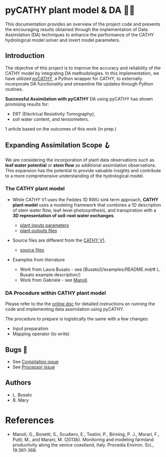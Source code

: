 # pyCATHY plant model & DA 🌱💧

This documentation provides an overview of the project code and presents the encouraging results obtained through the implementation of Data Assimilation (DA) techniques to enhance the performance of the CATHY hydrological model solver and invert model parameters.

## Introduction
The objective of this project is to improve the accuracy and reliability of the CATHY model by integrating DA methodologies. In this implementation, we have utilized [pyCATHY](https://github.com/BenjMy/pycathy_wrapper), a Python wrapper for CATHY, to externally incorporate DA functionality and streamline file updates through Python routines.

**Successful Assimilation with pyCATHY**
DA using pyCATHY has shown promising results for: 
- ERT (Electrical Resistivity Tomography),
- soil water content, and tensiometers.
  
1 article based on the outcomes of this work (in prep.)

## Expanding Assimilation Scope 🪝

We are considering the incorporation of plant data observations such as **leaf water potential** or **stem flow** as additional assimilation observations. This expansion has the potential to provide valuable insights and contribute to a more comprehensive understanding of the hydrological model.


### The CATHY plant model

- While CATHY V1 uses the Feddes 1D RWU sink term approach, **CATHY plant model** uses a modeling framework that combines a 1D description of stem water flow, leaf-level photosynthesis, and transpiration with a **3D representation of soil-root water exchanges**.
  - [plant inputs parameters](plant_inputs)
  - [plant outputs files](plant_outputs)

- Source files are different from the [CATHY V1](https://bitbucket.org/cathy1_0/cathy/src/master/). 
  - [source files](/src/)

- Examples from literrature
  - Work from Laura Busato - see [Busato](/examples/README.md/# L. Busato example description/)
  - Work from Gabriele - see [Manoli](/examples/1_Gabriele_Piante_NON_modificato/)

### DA Procedure within CATHY plant model

Please refer to the the [online doc](https://benjmy.github.io/pycathy_wrapper/) for detailed instructions on running the code and implementing data assimilation using pyCATHY.

The procedure to prepare is logistically the same with a few changes:
- Input preparation 
- Mapping operator (to write)

## Bugs 🐛

- See [Compilation issue](https://github.com/BenjMy/pyCATHY_plant/issues/1#issue-1782683943)
- See [Processor issue]()

## Authors 

- L. Busato
- B. Mary


# References

- Manoli, G., Bonetti, S., Scudiero, E., Teatini, P., Binning, P. J., Morari, F., Putti, M., and Marani, M. (2013b). Monitoring and modeling farmland productivity along the venice coastland, Italy. Procedia Environ. Sci., 19:361-368.







